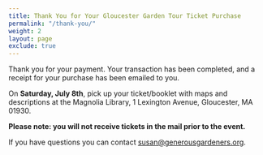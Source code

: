 ```yaml
---
title: Thank You for Your Gloucester Garden Tour Ticket Purchase
permalink: "/thank-you/"
weight: 2
layout: page
exclude: true
---
```

Thank you for your payment. Your transaction has been completed, and a receipt for your purchase has been emailed to you. 

On **Saturday, July 8th**, pick up your ticket/booklet with maps and descriptions at the Magnolia Library, 1 Lexington Avenue, Gloucester, MA 01930.

**Please note: you will not receive tickets in the mail prior to the event.**

If you have questions you can contact [susan@generousgardeners.org](mailto:susan@generousgardeners.com).
